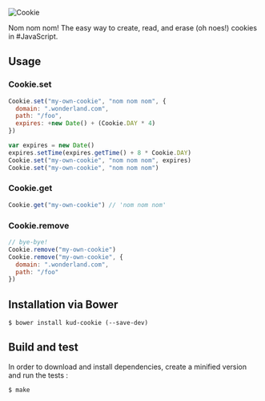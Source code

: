 ![Cookie](https://raw.github.com/kud/cookie/dev/logo.png)

Nom nom nom! The easy way to create, read, and erase (oh noes!) cookies in #JavaScript.

## Usage

### Cookie.set

```javascript
Cookie.set("my-own-cookie", "nom nom nom", {
  domain: ".wonderland.com",
  path: "/foo",
  expires: +new Date() + (Cookie.DAY * 4)
})

var expires = new Date()
expires.setTime(expires.getTime() + 8 * Cookie.DAY)
Cookie.set("my-own-cookie", "nom nom nom", expires)
Cookie.set("my-own-cookie", "nom nom nom")
```

### Cookie.get

```javascript
Cookie.get("my-own-cookie") // 'nom nom nom'
```

### Cookie.remove

```javascript
// bye-bye!
Cookie.remove("my-own-cookie")
Cookie.remove("my-own-cookie", {
  domain: ".wonderland.com",
  path: "/foo"
})
```

## Installation via Bower

```shell
$ bower install kud-cookie (--save-dev)
```

## Build and test

In order to download and install dependencies, create a minified version and run the tests :

```shell
$ make
```
